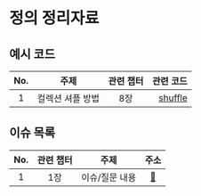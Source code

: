 # 정의 정리자료

## 예시 코드

| No. |       주제       | 관련 챕터 |                            관련 코드 |
| :-: | :--------------: | :-------: | -----------------------------------: |
|  1  | 컬렉션 셔플 방법 |    8장    | [shuffle](./collections/ShuffleTest) |

## 이슈 목록

| No. | 관련 챕터 |      주제      |          주소           |
| :-: | :-------: | :------------: | :---------------------: |
|  1  |    1장    | 이슈/질문 내용 | [:link:](이슈_주소_TBA) |

